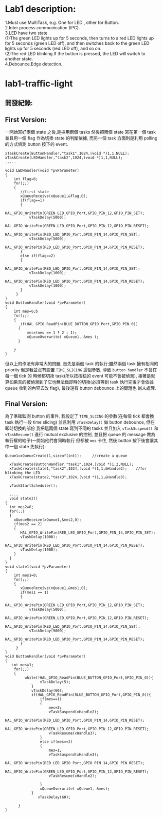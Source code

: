 # Lab1 description:
1.Must use MultiTask, e.g.  One for LED ,  other for Button.  
2.Inter process communication (IPC).  
3.LED have two state  
(1)The green LED lights up for 5 seconds, then turns to a red LED lights up for 5 seconds (green LED off), and then switches back to the green LED lights up for 5 seconds (red LED off), and so on.  
(2)The red LED blinking.If the button is pressed, the LED will switch to another state.  
4.Debounce.Edge detection.  

# lab1-traffic-light
## 開發紀錄: 
## First Version:
一開始寫好兩個 state 之後,是採用兩個 tasks 然後把兩個 state 寫在第一個 task 並且用一個 flag 作為切換 state 的判斷依據, 而另一個 task 方面則是利用 polling 的方式偵測 button 
 按下的 event.
```
xTaskCreate(ButtonHandler,"task1",1024,(void *)1,1,NULL);
xTaskCreate(LEDHandler,"task2",1024,(void *)1,1,NULL);
.....

void LEDHandler(void *pvParameter)
{
	int flag=0;
	for(;;)
	{
	   //first state
	   xQueueReceive(xQueue1,&flag,0);
	   if(flag==1)
	   {
		   HAL_GPIO_WritePin(GREEN_LED_GPIO_Port,GPIO_PIN_12,GPIO_PIN_SET);
		   vTaskDelay(5000);
		   HAL_GPIO_WritePin(GREEN_LED_GPIO_Port,GPIO_PIN_12,GPIO_PIN_RESET);
		   HAL_GPIO_WritePin(RED_LED_GPIO_Port,GPIO_PIN_14,GPIO_PIN_SET);
		   vTaskDelay(5000);
		   HAL_GPIO_WritePin(RED_LED_GPIO_Port,GPIO_PIN_14,GPIO_PIN_RESET);
	   }
	   else if(flag==2)
	   {
		   HAL_GPIO_WritePin(RED_LED_GPIO_Port,GPIO_PIN_14,GPIO_PIN_SET);
		   vTaskDelay(1000);
		   HAL_GPIO_WritePin(RED_LED_GPIO_Port,GPIO_PIN_14,GPIO_PIN_RESET);
		   vTaskDelay(1000);
	   }
	 }
}
void ButtonHandler(void *pvParameter)
{
	int mes=0;b
	for(;;)
	{
	   if(HAL_GPIO_ReadPin(BLUE_BUTTON_GPIO_Port,GPIO_PIN_0))
	  {
		  mes=(mes == 1 ? 2 : 1);
		  xQueueOverwrite( xQueue1, &mes );
	  }

	}
}
```
但以上的作法有非常大的問題, 首先是兩個 task 的執行;雖然兩個 task 擁有相同的 priority 但是我並沒有設置 `TIME_SLICING` 這個參數, 導致 `button handler` 不會在每一個 tick 的
時候都切換 task(所以按按鈕的 event 可能不會被偵測), 接著是就算如果真的被偵測到了它也無法做即時的切換(必須等到 task 執行完後才會依據 queue 收到的內容去改 flag), 最後還有 button debounce 上的問題也
尚未處理.  

## Final Version:
為了準確監測 button 的事件, 我設定了 `TIME_SLCING` 的參數(在每個 tick 都會換 task 執行一段 time slicing) 並且利用 `vTaskDelay()` 做 button debounce, 但在即時切換的部份
我把這兩個 state 寫到不同的 tasks 並且加入 `vTaskSuspend()` 和 `vTaskResume()` 進行 mutual exclusive 的控制, 並且把 queue 的 message 做為執行權的給予(一開始他們會同時執行
但都被 `mes` 卡住, 然後 button 按下後會讓其中一個 state 先執行):

```
Queue1=xQueueCreate(1,sizeof(int));     //create a queue

  xTaskCreate(ButtonHandler,"task1",1024,(void *)1,2,NULL);
  xTaskCreate(state1,"task2",1024,(void *)1,1,&Handle2);    //for blinking the LED
  xTaskCreate(state2,"task3",1024,(void *)1,1,&Handle3);    

  vTaskStartScheduler();
  
  ....
  void state2()
{
  int mes2=0;
  for(;;)
  {
    xQueueReceive(xQueue1,&mes2,0);
    if(mes2 == 2)
    {
       HAL_GPIO_WritePin(RED_LED_GPIO_Port,GPIO_PIN_14,GPIO_PIN_SET);
       vTaskDelay(1000);
       HAL_GPIO_WritePin(RED_LED_GPIO_Port,GPIO_PIN_14,GPIO_PIN_RESET);
       vTaskDelay(1000);
    }
  }
}
void state1(void *pvParameter)
{
	int mes1=0;
	for(;;)
	{
	   xQueueReceive(xQueue1,&mes1,0);
	   if(mes1 == 1)
	   {
		   HAL_GPIO_WritePin(GREEN_LED_GPIO_Port,GPIO_PIN_12,GPIO_PIN_SET);
		   vTaskDelay(5000);
		   HAL_GPIO_WritePin(GREEN_LED_GPIO_Port,GPIO_PIN_12,GPIO_PIN_RESET);
		   HAL_GPIO_WritePin(RED_LED_GPIO_Port,GPIO_PIN_14,GPIO_PIN_SET);
		   vTaskDelay(5000);
		   HAL_GPIO_WritePin(RED_LED_GPIO_Port,GPIO_PIN_14,GPIO_PIN_RESET);
	   }
	 }
}
void ButtonHandler(void *pvParameter)
{
   int mes=1;
	for(;;)
	{
	     while(!HAL_GPIO_ReadPin(BLUE_BUTTON_GPIO_Port,GPIO_PIN_0)){
			    vTaskDelay(5);
			}
			vTaskDelay(60);
			if(HAL_GPIO_ReadPin(BLUE_BUTTON_GPIO_Port,GPIO_PIN_0)){
				if(mes==1)
				{
					mes=2;
					vTaskSuspend(xHandle2);
					HAL_GPIO_WritePin(RED_LED_GPIO_Port,GPIO_PIN_14,GPIO_PIN_RESET);
					HAL_GPIO_WritePin(GREEN_LED_GPIO_Port,GPIO_PIN_12,GPIO_PIN_RESET);
					vTaskResume(xHandle3);
				}
				else if(mes==2)
	        	{
					mes=1;
					vTaskSuspend(xHandle3);
					HAL_GPIO_WritePin(RED_LED_GPIO_Port,GPIO_PIN_14,GPIO_PIN_RESET);
					HAL_GPIO_WritePin(GREEN_LED_GPIO_Port,GPIO_PIN_12,GPIO_PIN_RESET);
                    vTaskResume(xHandle2);

		        }
				xQueueOverwrite( xQueue1, &mes);
			}
			   vTaskDelay(60);

	  }
}
```
